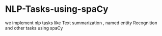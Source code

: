 # NLP-Tasks-using-spaCy
we implement nlp tasks like Text summarization , named entity Recognition and other tasks using spaCy

